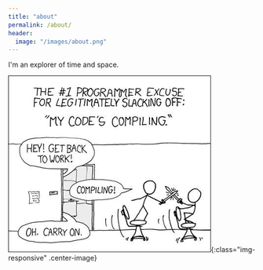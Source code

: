 ```yaml
---
title: "about"
permalink: /about/
header:
  image: "/images/about.png"
---
```


I'm an explorer of time and space.

![Comic Image](/images/comic1.jpg){:class="img-responsive"  .center-image}
